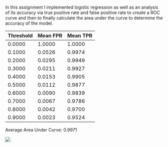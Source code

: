 In this assignment I implemented logistic regression as well as an analysis of its accuracy via true positive rate and false positive rate to create a ROC curve and then to finally calculate the area under the curve to determine the accuracy of the model.

| Threshold | Mean FPR | Mean TPR |
|-----------|----------|----------|
| 0.0000    | 1.0000   | 1.0000   |
| 0.1000    | 0.0526   | 0.9974   |
| 0.2000    | 0.0295   | 0.9949   |
| 0.3000    | 0.0211   | 0.9927   |
| 0.4000    | 0.0153   | 0.9905   |
| 0.5000    | 0.0112   | 0.9877   |
| 0.6000    | 0.0090   | 0.9839   |
| 0.7000    | 0.0067   | 0.9786   |
| 0.8000    | 0.0042   | 0.9700   |
| 0.9000    | 0.0023   | 0.9524   |


Average Area Under Curve: 0.9971

![](https://i.imgur.com/0aQVuXH.png)
